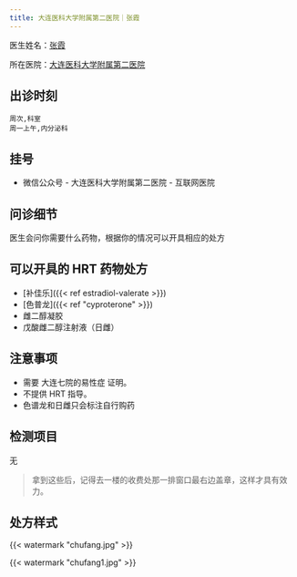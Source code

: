 ```yaml
---
title: 大连医科大学附属第二医院｜张霞
---
```


医生姓名：[张霞](https://www.haodf.com/doctor/9032018519.html)

所在医院：[大连医科大学附属第二医院](https://www.amap.com/place/B019B0AOZE)


## 出诊时刻

```csv
周次,科室
周一上午,内分泌科
```

## 挂号

- 微信公众号 -  大连医科大学附属第二医院 - 互联网医院

## 问诊细节

医生会问你需要什么药物，根据你的情况可以开具相应的处方

## 可以开具的 HRT 药物处方

- [补佳乐]({{< ref estradiol-valerate >}})
- [色普龙]({{< ref "cyproterone" >}})
- 雌二醇凝胶
- 戊酸雌二醇注射液（日雌）

## 注意事项

- 需要 大连七院的易性症 证明。
- 不提供 HRT 指导。
- 色谱龙和日雌只会标注自行购药

## 检测项目

无

> 拿到这些后，记得去一楼的收费处那一排窗口最右边盖章，这样才具有效力。

## 处方样式

{{< watermark "chufang.jpg" >}}

{{< watermark "chufang1.jpg" >}}
